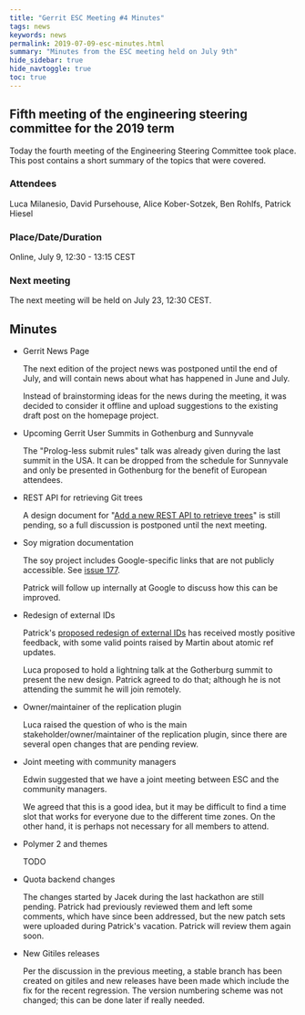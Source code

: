 ```yaml
---
title: "Gerrit ESC Meeting #4 Minutes"
tags: news
keywords: news
permalink: 2019-07-09-esc-minutes.html
summary: "Minutes from the ESC meeting held on July 9th"
hide_sidebar: true
hide_navtoggle: true
toc: true
---
```


## Fifth meeting of the engineering steering committee for the 2019 term

Today the fourth meeting of the Engineering Steering Committee took
place. This post contains a short summary of the topics that were
covered.

### Attendees

Luca Milanesio, David Pursehouse, Alice Kober-Sotzek, Ben Rohlfs, Patrick Hiesel

### Place/Date/Duration

Online, July 9, 12:30 - 13:15 CEST

### Next meeting

The next meeting will be held on July 23, 12:30 CEST.

## Minutes

* Gerrit News Page

  The next edition of the project news was postponed until the end of July,
  and will contain news about what has happened in June and July.

  Instead of brainstorming ideas for the news during the meeting, it was
  decided to consider it offline and upload suggestions to the existing draft
  post on the homepage project.

* Upcoming Gerrit User Summits in Gothenburg and Sunnyvale

  The "Prolog-less submit rules" talk was already given during the last
  summit in the USA. It can be dropped from the schedule for Sunnyvale
  and only be presented in Gothenburg for the benefit of European attendees.

* REST API for retrieving Git trees

  A design document for
  "[Add a new REST API to retrieve trees](https://gerrit-review.googlesource.com/c/gerrit/+/228127)"
  is still pending, so a full discussion is postponed until the next
  meeting.

* Soy migration documentation

  The soy project includes Google-specific links that are not publicly
  accessible. See [issue 177](https://github.com/google/closure-templates/issues/177).

  Patrick will follow up internally at Google to discuss how this can be
  improved.

* Redesign of external IDs

  Patrick's [proposed redesign of external IDs](https://gerrit-review.googlesource.com/c/homepage/+/228398)
  has received mostly positive feedback, with some valid points raised by
  Martin about atomic ref updates.

  Luca proposed to hold a lightning talk at the Gotherburg summit to
  present the new design. Patrick agreed to do that; although he is not
  attending the summit he will join remotely.

* Owner/maintainer of the replication plugin

  Luca raised the question of who is the main stakeholder/owner/maintainer
  of the replication plugin, since there are several open changes that are
  pending review.

* Joint meeting with community managers

  Edwin suggested that we have a joint meeting between ESC and the community
  managers.

  We agreed that this is a good idea, but it may be difficult to find a time
  slot that works for everyone due to the different time zones. On the other
  hand, it is perhaps not necessary for all members to attend.

* Polymer 2 and themes

  TODO

* Quota backend changes

  The changes started by Jacek during the last hackathon are still pending.
  Patrick had previously reviewed them and left some comments, which have
  since been addressed, but the new patch sets were uploaded during Patrick's
  vacation. Patrick will review them again soon.

* New Gitiles releases

  Per the discussion in the previous meeting, a stable branch has been
  created on gitiles and new releases have been made which include the
  fix for the recent regression. The version numbering scheme was not
  changed; this can be done later if really needed.
